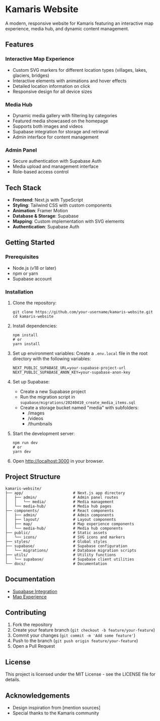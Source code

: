 # Kamaris Website

A modern, responsive website for Kamaris featuring an interactive map experience, media hub, and dynamic content management.

## Features

### Interactive Map Experience
- Custom SVG markers for different location types (villages, lakes, glaciers, bridges)
- Interactive elements with animations and hover effects
- Detailed location information on click
- Responsive design for all device sizes

### Media Hub
- Dynamic media gallery with filtering by categories
- Featured media showcased on the homepage
- Supports both images and videos
- Supabase integration for storage and retrieval
- Admin interface for content management

### Admin Panel
- Secure authentication with Supabase Auth
- Media upload and management interface
- Role-based access control

## Tech Stack

- **Frontend**: Next.js with TypeScript
- **Styling**: Tailwind CSS with custom components
- **Animation**: Framer Motion
- **Database & Storage**: Supabase
- **Mapping**: Custom implementation with SVG elements
- **Authentication**: Supabase Auth

## Getting Started

### Prerequisites
- Node.js (v18 or later)
- npm or yarn
- Supabase account

### Installation

1. Clone the repository:
   ```
   git clone https://github.com/your-username/kamaris-website.git
   cd kamaris-website
   ```

2. Install dependencies:
   ```
   npm install
   # or
   yarn install
   ```

3. Set up environment variables:
   Create a `.env.local` file in the root directory with the following variables:
   ```
   NEXT_PUBLIC_SUPABASE_URL=your-supabase-project-url
   NEXT_PUBLIC_SUPABASE_ANON_KEY=your-supabase-anon-key
   ```

4. Set up Supabase:
   - Create a new Supabase project
   - Run the migration script in `supabase/migrations/20240410_create_media_items.sql`
   - Create a storage bucket named "media" with subfolders:
     - /images
     - /videos
     - /thumbnails

5. Start the development server:
   ```
   npm run dev
   # or
   yarn dev
   ```

6. Open [http://localhost:3000](http://localhost:3000) in your browser.

## Project Structure

```
kamaris-website/
├── app/                      # Next.js app directory
│   ├── admin/                # Admin panel routes
│   │   └── media/            # Media management
│   └── media-hub/            # Media hub pages
├── components/               # React components
│   ├── admin/                # Admin components
│   ├── layout/               # Layout components
│   ├── map/                  # Map experience components
│   └── media-hub/            # Media hub components
├── public/                   # Static assets
│   └── icons/                # SVG icons and markers
├── styles/                   # Global styles
├── supabase/                 # Supabase configuration
│   └── migrations/           # Database migration scripts
├── utils/                    # Utility functions
│   └── supabase/             # Supabase client utilities
└── docs/                     # Documentation
```

## Documentation

- [Supabase Integration](docs/SupabaseIntegration.md)
- [Map Experience](docs/MapExperience.md)

## Contributing

1. Fork the repository
2. Create your feature branch (`git checkout -b feature/your-feature`)
3. Commit your changes (`git commit -m 'Add some feature'`)
4. Push to the branch (`git push origin feature/your-feature`)
5. Open a Pull Request

## License

This project is licensed under the MIT License - see the LICENSE file for details.

## Acknowledgements

- Design inspiration from [mention sources]
- Special thanks to the Kamaris community
